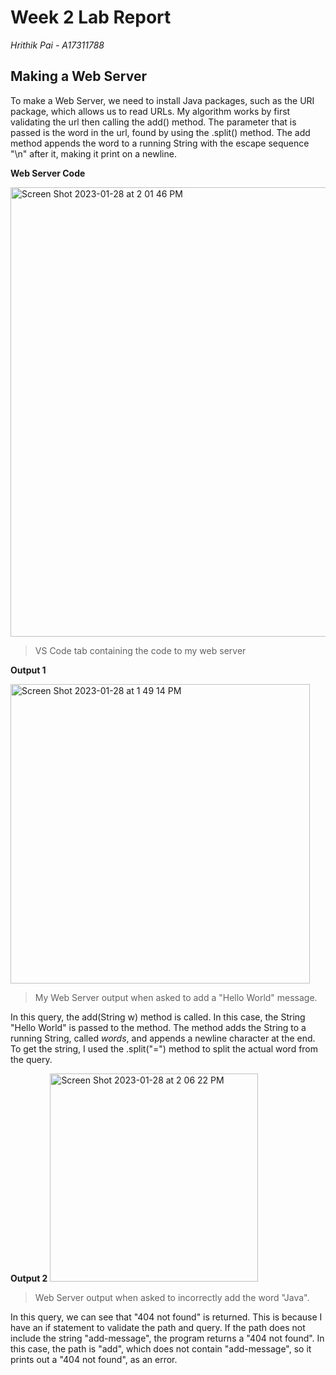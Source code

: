 # Week 2 Lab Report

*Hrithik Pai - A17311788*

## Making a Web Server
To make a Web Server, we need to install Java packages, such as the URI package, which allows us to read URLs. 
My algorithm works by first validating the url then calling the add() method. 
The parameter that is passed is the word in the url, found by using the .split() method. 
The add method appends the word to a running String with the escape sequence "\n" after it, making it print on a newline.

**Web Server Code** 

<img width="719" alt="Screen Shot 2023-01-28 at 2 01 46 PM" src="https://user-images.githubusercontent.com/69052552/215293031-e4a61ec3-22ff-4cd4-b20e-285b55f9a1ef.png">

> VS Code tab containing the code to my web server

**Output 1**

<img width="479" alt="Screen Shot 2023-01-28 at 1 49 14 PM" src="https://user-images.githubusercontent.com/69052552/215292631-93cdf066-0944-4f91-a01d-fa17df66ad0f.png">

> My Web Server output when asked to add a "Hello World" message.

In this query, the add(String w) method is called. In this case, the String "Hello World" is passed to the method.
The method adds the String to a running String, called *words*, and appends a newline character at the end.
To get the string, I used the .split("=") method to split the actual word from the query. 

**Output 2**
<img width="333" alt="Screen Shot 2023-01-28 at 2 06 22 PM" src="https://user-images.githubusercontent.com/69052552/215293160-8b4aa83e-d841-49a7-b101-78dbb7122fd5.png">

> Web Server output when asked to incorrectly add the word "Java".

In this query, we can see that "404 not found" is returned. This is because I have an if statement to validate the path and query. 
If the path does not include the string "add-message", the program returns a "404 not found". In this case, the path is "add", 
which does not contain "add-message", so it prints out a "404 not found", as an error.

